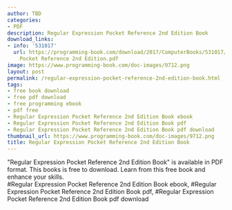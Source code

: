 ```yaml
---
author: TBD
categories:
- PDF
description: Regular Expression Pocket Reference 2nd Edition Book
download_links:
- info: '531017'
  url: https://programming-book.com/download/2017/ComputerBooks/531017/Regular Expression
    Pocket Reference 2nd Edition.pdf
image: https://www.programming-book.com/doc-images/9712.png
layout: post
permalink: /regular-expression-pocket-reference-2nd-edition-book.html
tags:
- free book download
- free pdf download
- free programming ebook
- pdf free
- Regular Expression Pocket Reference 2nd Edition Book ebook
- Regular Expression Pocket Reference 2nd Edition Book pdf
- Regular Expression Pocket Reference 2nd Edition Book pdf download
thumbnail_url: https://www.programming-book.com/doc-images/9712.png
title: Regular Expression Pocket Reference 2nd Edition Book
---
```


 
<div class="item-desc text-justify">
  "Regular Expression Pocket Reference 2nd Edition Book" is available in PDF format. This books is free to download. Learn from this free book and enhance your skills.
  <br>
  #Regular Expression Pocket Reference 2nd Edition Book ebook, #Regular Expression Pocket Reference 2nd Edition Book pdf, #Regular Expression Pocket Reference 2nd Edition Book pdf download
</div>